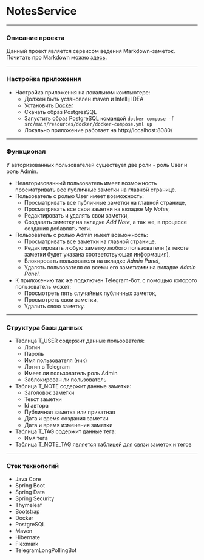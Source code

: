 # NotesService
***
### Описание проекта
Данный проект является сервисом ведения Markdown-заметок. Почитать про Markdown можно [здесь](https://bitbucket.org/tutorials/markdowndemo).
***
### Настройка приложения
* Настройка приложения на локальном компьютере:
  * Должен быть установлен maven и Intellij IDEA
  * Установить [Docker](https://www.docker.com/) 
  * Скачать образ PostgresSQL
  * Запустить образ PostgreSQL командой `docker compose -f src/main/resources/docker/docker-compose.yml up`
  * Локально приложение работает на http://localhost:8080/
***
### Функционал
У авторизованных пользователей существует две роли - роль User и роль Admin.
 * Неавторизованный пользователь имеет возможность просматривать все публичные заметки на главной странице.
 * Пользователь с ролью User имеет возможность:
    * Просматривать все публичные заметки на главной странице,
    * Просматривать все свои заметки на вкладке _My Notes_,
    * Редактировать и удалять свои заметки,
    * Создавать заметку на вкладке _Add Note_, а так же, в процессе создания добавлять теги.
 * Пользователь с ролью Admin имеет возможность:
    * Просматривать все заметки на главной странице,
    * Редактировать любую заметку любого пользователя (в тексте заметки будет указана соответствующая информация),
    * Блокировать пользователя на вкладке _Admin Panel_,
    * Удалять пользователя со всеми его заметками на вкладке _Admin Panel_.
 * К приложению так же подключен Telegram-бот, с помощью которого пользователь может:
    * Просмотреть пять случайных публичных заметок,
    * Просмотреть свои заметки,
    * Удалить свою заметку.
***
### Структура базы данных
* Таблица T_USER содержит данные пользователя: 
   * Логин
   * Пароль
   * Имя пользователя (ник)
   * Логин в Telegram
   * Имеет ли пользователь роль Admin
   * Заблокирован ли пользователь
* Таблица T_NOTE содержит данные заметки:
   * Заголовок заметки
   * Текст заметки
   * Id автора
   * Публичная заметка или приватная
   * Дата и время создания заметки
   * Дата и время изменения заметки
* Таблица T_TAG содержит данные тега:
   * Имя тега
* Таблица T_NOTE_TAG является таблицей для связи заметок и тегов
***
### Стек технологий
* Java Core
* Spring Boot
* Spring Data
* Spring Security
* Thymeleaf
* Bootstrap
* Docker
* PostgreSQL
* Maven
* Hibernate
* Flexmark
* TelegramLongPollingBot

